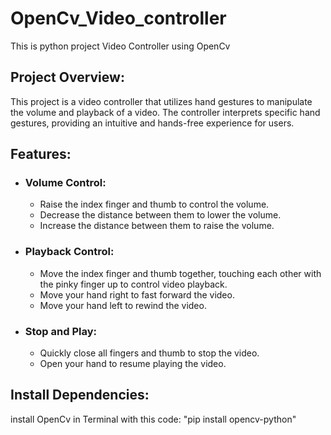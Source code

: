 # OpenCv_Video_controller
This is python project Video Controller using OpenCv
<h2>Project Overview:</h2>
<p>This project is a video controller that utilizes hand gestures to manipulate the volume and playback of a video. The controller interprets specific hand gestures, providing an intuitive and hands-free experience for users.</p>

<h2>Features:</h2>
<ul>
  <li><h3>Volume Control:</h3></li>
  <ul>
    <li>Raise the index finger and thumb to control the volume.</li>
    <li>Decrease the distance between them to lower the volume.</li>
    <li>Increase the distance between them to raise the volume.</li>

  </ul>
  <li><h3>Playback Control:</h3></li>
  <ul>
    <li>Move the index finger and thumb together, touching each other with the pinky finger up to control video playback.</li>
    <li>Move your hand right to fast forward the video.</li>
    <li>Move your hand left to rewind the video.</li>

  </ul>
  <li><h3>Stop and Play:</h3></li>
  <ul>
    <li>Quickly close all fingers and thumb to stop the video.</li>
    <li>Open your hand to resume playing the video.</li>
  </ul>

</ul>

<h2>Install Dependencies:</h2>

install OpenCv in Terminal with this code:
"pip install opencv-python"








